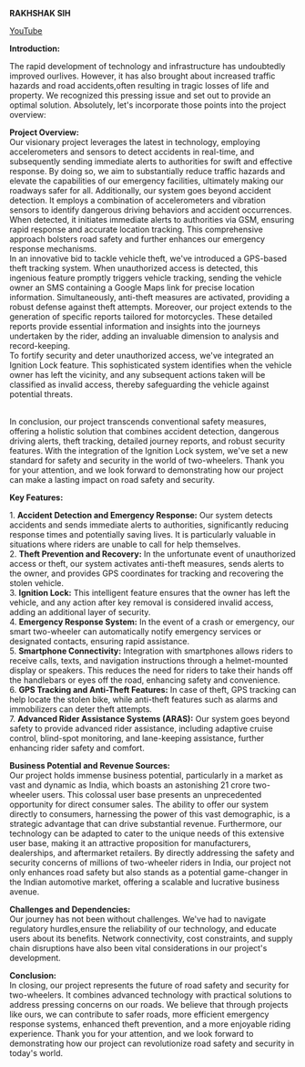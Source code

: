 
**RAKHSHAK SIH**

[YouTube](https://youtu.be/31NPfO307os?si=S1WJtdqGLDWCh-Fy)

**Introduction:**

The rapid development of technology and infrastructure has undoubtedly improved ourlives. However, it has also brought about increased traffic hazards and road accidents,often resulting in tragic losses of life and property. We recognized this pressing issue and set out to provide an optimal solution. Absolutely, let's incorporate those points into the project overview:

**Project Overview:**<br>
Our visionary project leverages the latest in technology, employing accelerometers and sensors to detect accidents in real-time, and subsequently sending immediate alerts to authorities for swift and effective response. By doing so, we aim to substantially reduce traffic hazards and elevate the capabilities of our emergency facilities, ultimately making our roadways safer for all. Additionally, our system goes beyond accident detection. It employs a combination of accelerometers and vibration sensors to identify dangerous driving behaviors and accident occurrences. When detected, it initiates immediate alerts to authorities via GSM, ensuring rapid response and accurate location tracking. This comprehensive approach bolsters road safety and further enhances our emergency response mechanisms.<br>
In an innovative bid to tackle vehicle theft, we've introduced a GPS-based theft tracking system. When unauthorized access is detected, this ingenious feature promptly triggers vehicle tracking, sending the vehicle owner an SMS containing a Google Maps link for precise location information. Simultaneously, anti-theft measures are activated, providing a robust defense against theft attempts. Moreover, our project extends to the generation of specific reports tailored for motorcycles. These detailed reports provide essential information and insights into the journeys undertaken by the rider, adding an invaluable dimension to analysis and record-keeping.<br>
To fortify security and deter unauthorized access, we've integrated an Ignition Lock feature. This sophisticated system identifies when the vehicle owner has left the vicinity, and any subsequent actions taken will be classified as invalid access, thereby safeguarding the vehicle against potential threats.<br><br>

In conclusion, our project transcends conventional safety measures, offering a holistic solution that combines accident detection, dangerous driving alerts, theft tracking, detailed  journey reports, and robust security features. With the integration of the Ignition Lock system, we've set a new standard for safety and security in the world of two-wheelers.
Thank you for your attention, and we look forward to demonstrating how our project can make a lasting impact on road safety and security.

**Key Features:**

1\. **Accident Detection and Emergency Response:** Our system detects accidents and sends immediate alerts to authorities, significantly reducing response times and potentially saving lives. It is particularly valuable in situations where riders are unable to call for help themselves.<br>
2\. **Theft Prevention and Recovery:** In the unfortunate event of unauthorized access or theft, our system activates anti-theft measures, sends alerts to the owner, and provides GPS coordinates for tracking and recovering the stolen vehicle.<br>
3\. **Ignition Lock:** This intelligent feature ensures that the owner has left the vehicle, and any action after key removal is considered invalid access, adding an additional layer of security.<br>
4\. **Emergency Response System:** In the event of a crash or emergency, our smart two-wheeler can automatically notify emergency services or designated contacts, ensuring rapid assistance.<br>
5\. **Smartphone Connectivity:** Integration with smartphones allows riders to receive calls, texts, and navigation instructions through a helmet-mounted display or speakers. This reduces the need for riders to take their hands off the handlebars or eyes off the road, enhancing safety and convenience.<br>
6\. **GPS Tracking and Anti-Theft Features:** In case of theft, GPS tracking can help locate the stolen bike, while anti-theft features such as alarms and immobilizers can deter theft attempts.<br>
7\. **Advanced Rider Assistance Systems (ARAS):** Our system goes beyond safety to provide advanced rider assistance, including adaptive cruise control, blind-spot monitoring, and lane-keeping assistance, further enhancing rider safety and comfort.<br>

**Business Potential and Revenue Sources:**<br>
Our project holds immense business potential, particularly in a market as vast and dynamic as India, which boasts an astonishing 21 crore two-wheeler users. This colossal user base presents an unprecedented opportunity for direct consumer sales. The ability to offer our system directly to consumers, harnessing the power of this vast demographic, is a strategic advantage that can drive substantial revenue. Furthermore, our technology can be adapted to cater to the unique needs of this extensive user base, making it an attractive proposition for manufacturers, dealerships, and aftermarket retailers. By directly
addressing the safety and security concerns of millions of two-wheeler riders in India, our project not only enhances road safety but also stands as a potential game-changer in the Indian automotive market, offering a scalable and lucrative business avenue.

**Challenges and Dependencies:**<br>
Our journey has not been without challenges. We've had to navigate regulatory hurdles,ensure the reliability of our technology, and educate users about its benefits. Network connectivity, cost constraints, and supply chain disruptions have also been vital considerations in our project's development.

**Conclusion:**<br>
In closing, our project represents the future of road safety and security for two-wheelers. It combines advanced technology with practical solutions to address pressing concerns on our roads. We believe that through projects like ours, we can contribute to safer roads, more efficient emergency response systems, enhanced theft prevention, and a more enjoyable riding experience. Thank you for your attention, and we look forward to demonstrating how our project can revolutionize road safety and security in today's world.


